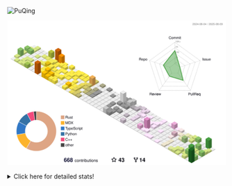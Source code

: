 ![PuQing](https://user-images.githubusercontent.com/27223114/171565019-9a56fae6-b08b-421f-99db-7e830da42371.png)

![](./profile-3d-contrib/profile-season-animate.svg)

<details>
<summary>Click here for detailed stats!</summary>

<!--START_SECTION:waka-->
![Lines of code](https://img.shields.io/badge/From%20Hello%20World%20I%27ve%20Written-2.4%20million%20lines%20of%20code-blue)

**🐱 My GitHub Data** 

> 📦 451.7 kB Used in GitHub's Storage 
 > 
> 🏆 363 Contributions in the Year 2025
 > 
> 🚫 Not Opted to Hire
 > 
> 📜 32 Public Repositories 
 > 
> 🔑 34 Private Repositories 
 > 
**I'm an Early 🐤** 

```text
🌞 Morning                865 commits         ██░░░░░░░░░░░░░░░░░░░░░░░   09.60 % 
🌆 Daytime                3853 commits        ███████████░░░░░░░░░░░░░░   42.78 % 
🌃 Evening                2175 commits        ██████░░░░░░░░░░░░░░░░░░░   24.15 % 
🌙 Night                  2113 commits        ██████░░░░░░░░░░░░░░░░░░░   23.46 % 
```


📊 **This Week I Spent My Time On** 

```text
💬 Programming Languages: 
Swift                    6 hrs 6 mins        ████████████░░░░░░░░░░░░░   49.61 % 
Python                   2 hrs 38 mins       █████░░░░░░░░░░░░░░░░░░░░   21.49 % 
TypeScript               1 hr 8 mins         ██░░░░░░░░░░░░░░░░░░░░░░░   09.25 % 
Other                    48 mins             ██░░░░░░░░░░░░░░░░░░░░░░░   06.56 % 
Rust                     25 mins             █░░░░░░░░░░░░░░░░░░░░░░░░   03.46 % 

🔥 Editors: 
VS Code                  12 hrs 18 mins      █████████████████████████   100.00 % 

💻 Operating System: 
Mac                      6 hrs 54 mins       ██████████████░░░░░░░░░░░   56.09 % 
Linux                    3 hrs 21 mins       ███████░░░░░░░░░░░░░░░░░░   27.29 % 
WSL                      2 hrs 2 mins        ████░░░░░░░░░░░░░░░░░░░░░   16.62 % 
```


<!--END_SECTION:waka-->
</details>
